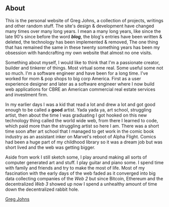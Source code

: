 ## About

This is the personal website of Greg Johns, a collection of projects, writings and other random stuff. The site's design & development have changed many times over many long years. I mean a many long years, like since the late 90's since before the word ***blog***, the blog's entries have been written & deleted, the technology has been implemented & removed, The one thing that has remained the same in these twenty something years has been my obsession with handcrafting my own website that almost no one visits.

Something about myself, I would like to think that I'm a passionate creator, builder and tinkerer of things. Most virtual some real. Some useful some not so much. I'm a software engineer and have been for a long time. I've worked for mom & pop shops to big corp America. First as a user experience designer and later as a software engineer where I now build web applications for CBRE an American commercial real estate services and investment firm. 

In my earlier days I was a kid that read a lot and drew a lot and got good enough to be called a **good** artist. Yada yada ya, art school, struggling artist, then about the time I was graduating I got hooked on this new technology thing called the world wide web, from there I learned to code, which paid more than the struggling artist so here I am. There was a short time soon after art school that I managed to get work in the comic book industry as an assistant inker on Marvel's reboot of Alpha Flight. Comics had been a huge part of my childhood library so it was a dream job but was short lived and the web was getting bigger.

Aside from work I still sketch some, I play around making all sorts of computer generated art and stuff. I play guitar and piano some. I spend time with family and friends and try to make the most of life. Most of my fascination with the early days of the web faded as it converged into big data collecting companies of the *Web 2* but since Bitcoin, Ethereum and the decentralized *Web 3* showed up now I spend a unhealthy amount of time down the decentralized rabbit hole.

[Greg Johns](https://greg-johns.vercel.app/)

